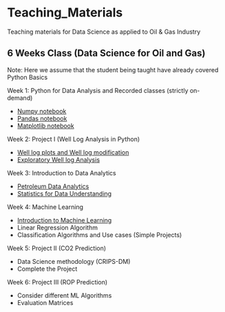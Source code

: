 # Teaching_Materials
Teaching materials for Data Science as applied to Oil &amp; Gas Industry

## 6 Weeks Class (Data Science for Oil and Gas)
Note: Here we assume that the student being taught have already covered Python Basics

Week 1: Python for Data Analysis and Recorded classes (strictly on-demand)
* [Numpy notebook](Data_Analysis_with_Numpy_1.ipynb)  
* [Pandas notebook](Data_Analysis_Pandas.ipynb)
* [Matplotlib notebook](Data_Analysis_Matplotlib.ipynb) 

Week 2: Project I (Well Log Analysis in Python)
* [Well log plots and Well log modification](Well_log_plots.ipynb)
* [Exploratory Well log Analysis](Well_Log_Data_Analysis.ipynb)

Week 3: Introduction to Data Analytics
* [Petroleum Data Analytics](https://github.com/Ekeopara-Praise/Teaching_Materials/blob/main/SPE%20Webinar%20by%20Praise%20Ekeopara.pptx)
* [Statistics for Data Understanding](https://github.com/Ekeopara-Praise/Teaching_Materials/blob/main/Statistics%20for%20Data%20Understanding.ipynb)

Week 4: Machine Learning
* [Introduction to Machine Learning](https://github.com/Ekeopara-Praise/Teaching_Materials/blob/main/Introduction_to_Machine_Learning.ipynb)
* Linear Regression Algorithm
* Classification Algorithms and Use cases (Simple Projects)

Week 5: Project II (CO2 Prediction)
* Data Science methodology (CRIPS-DM)
* Complete the Project

Week 6: Project III (ROP Prediction)
* Consider different ML Algorithms
* Evaluation Matrices
